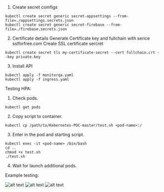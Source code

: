 1. Create secret comfigs
```shell
kubectl create secret generic secret-appsettings --from-file=./appsettings.secrets.json
kubectl create secret generic secret-firebase --from-file=./firebase.secrets.json
```
2. Certificate details
   Generate Certificate key and fullchain with serice sslforfree.com
   Create SSL certificate sercret
```shell
kubectl create secret tls my-certificate-secret --cert fullchain.crt --key private.key
```

3. Install API
```shell
kubectl apply -f monitorqa.yaml
kubectl apply -f ingress.yaml
```

Testing HPA:

1. Check pods.
```shell
kubectl get pods
```

2. Copy script to container.
```shell
kubectl cp /path/to/Kebernetes-POC-master/test.sh <pod-name>:/
```

3. Enter in the pod and starting script.
```shell
kubectl exec -it <pod-name> /bin/bash
cd ..
chmod +x test.sh
./test.sh
```

4. Wait for launch additional pods.



Example testing:

![alt text](Kebernetes-POC-master/api/start-scripts.png "Script launch")
![alt text](Kebernetes-POC-master/api/addition_pods.png "Add new pods")
![alt text](Kebernetes-POC-master/api/remove-free-pods.png "Remove free pods")




